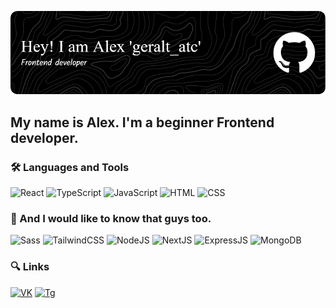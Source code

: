 ![Header](https://github.com/geraltAtc/geraltAtc/blob/main/assets/header.png)

## My name is Alex. I'm a beginner Frontend developer.

### 🛠 Languages and Tools
![React](https://img.shields.io/badge/React-282C34?logo=react&logoColor=61DAFB
)
![TypeScript](https://img.shields.io/badge/TypeScript-282C34?logo=typescript&logoColor=3178C6
)
![JavaScript](https://img.shields.io/badge/JavaScript-282C34?logo=javascript&logoColor=F7DF1E
)
![HTML](https://img.shields.io/badge/HTML-282C34?logo=html5&logoColor=E34F26
)
![CSS](https://img.shields.io/badge/CSS-282C34?logo=css3&logoColor=1572B6
)
### 📖 And I would like to know that guys too.
![Sass](https://img.shields.io/badge/Sass-282C34?logo=sass&logoColor=CC6699
)
![TailwindCSS](https://img.shields.io/badge/Tailwind%20CSS-282C34?logo=tailwind-css&logoColor=38B2AC
)
![NodeJS](https://img.shields.io/badge/Node.js-282C34?logo=node.js&logoColor=339933
)
![NextJS](https://img.shields.io/badge/Next.js-282C34?logo=next.js&logoColor=FFFFFF
)
![ExpressJS](https://img.shields.io/badge/Express-282C34?logo=express&logoColor=FFFFFF
)
![MongoDB](https://img.shields.io/badge/MongoDB-282C34?logo=mongodb&logoColor=47A248
)

### 🔍 Links
[![VK](https://img.shields.io/badge/VK-282C34?logo=vk&logoColor=4F7DB3
)](https://vk.com/geralt_atc)
[![Tg](https://img.shields.io/badge/Tg-282C34?logo=telegram&logoColor=27A0D9
)](https://t.me/geralt_atc)
